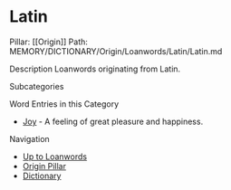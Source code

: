 # Latin
Pillar: [[Origin]]
Path: MEMORY/DICTIONARY/Origin/Loanwords/Latin/Latin.md

Description
Loanwords originating from Latin.

Subcategories

Word Entries in this Category
- [Joy](../../../Words/J/Joy.md#sense-1) - A feeling of great pleasure and happiness.

Navigation
- [Up to Loanwords](../Loanwords.md)
- [Origin Pillar](../../Origin.md)
- [Dictionary](../../../dictionary.md)
